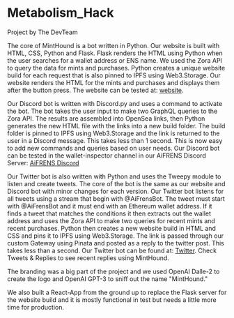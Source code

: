 # Metabolism_Hack
 Project by The DevTeam

The core of MintHound is a bot written in Python. Our website is built with HTML, CSS, Python and Flask. Flask renders the HTML using Python when the user searches for a wallet address or ENS name. We used the Zora API to query the data for mints and purchases. Python creates a unique website build for each request that is also pinned to IPFS using Web3.Storage. Our website renders the HTML for the mints and purchases and displays them after the button press. The website can be tested at: [website](http://208.109.34.47/).

Our Discord bot is written with Discord.py and uses a command to activate the bot. The bot takes the user input to make two GraphQL queries to the Zora API. The results are assembled into OpenSea links, then Python generates the new HTML file with the links into a new build folder. The build folder is pinned to IPFS using Web3.Storage and the link is returned to the user in a Discord message. This takes less than 1 second. This is now easy to add new commands and queries based on user needs. Our Discord bot can be tested in the wallet-inspector channel in our AiFRENS Discord Server: [AiFRENS Discord](https://discord.gg/hNx7uZ5k3T)

Our Twitter bot is also written with Python and uses the Tweepy module to listen and create tweets. The core of the bot is the same as our website and Discord bot with minor changes for each version. Our Twitter bot listens for all tweets using a stream that begin with @AiFrensBot. The tweet must start with @AiFrensBot and it must end with an Ethereum wallet address. If it finds a tweet that matches the conditions it then extracts out the wallet address and uses the Zora API to make two queries for recent mints and recent purchases. Python then creates a new website build in HTML and CSS and pins it to IPFS using Web3.Storage. The link is passed through our custom Gateway using Pinata and posted as a reply to the twitter post. This takes less than a second. Our Twitter bot can be found at: [Twitter](https://twitter.com/AiFrensBot). Check Tweets & Replies to see recent replies using MintHound.

The branding was a big part of the project and we used OpenAI Dalle-2 to create the logo and OpenAI GPT-3 to sniff out the name "MintHound."

We also built a React-App from the ground up to replace the Flask server for the website build and it is mostly functional in test but needs a little more time for production.